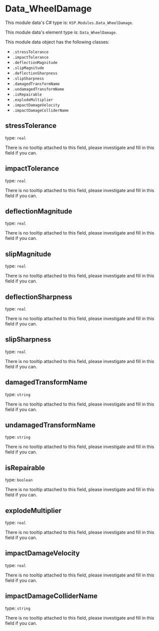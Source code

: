 # Data_WheelDamage

This module data's C# type is: `KSP.Modules.Data_WheelDamage`.

This module data's element type is: `Data_WheelDamage`.

This module data object has the following classes:

- `.stressTolerance`
- `.impactTolerance`
- `.deflectionMagnitude`
- `.slipMagnitude`
- `.deflectionSharpness`
- `.slipSharpness`
- `.damagedTransformName`
- `.undamagedTransformName`
- `.isRepairable`
- `.explodeMultiplier`
- `.impactDamageVelocity`
- `.impactDamageColliderName`

## stressTolerance

type: `real`

There is no tooltip attached to this field, please investigate and fill in this field if you can.

## impactTolerance

type: `real`

There is no tooltip attached to this field, please investigate and fill in this field if you can.

## deflectionMagnitude

type: `real`

There is no tooltip attached to this field, please investigate and fill in this field if you can.

## slipMagnitude

type: `real`

There is no tooltip attached to this field, please investigate and fill in this field if you can.

## deflectionSharpness

type: `real`

There is no tooltip attached to this field, please investigate and fill in this field if you can.

## slipSharpness

type: `real`

There is no tooltip attached to this field, please investigate and fill in this field if you can.

## damagedTransformName

type: `string`

There is no tooltip attached to this field, please investigate and fill in this field if you can.

## undamagedTransformName

type: `string`

There is no tooltip attached to this field, please investigate and fill in this field if you can.

## isRepairable

type: `boolean`

There is no tooltip attached to this field, please investigate and fill in this field if you can.

## explodeMultiplier

type: `real`

There is no tooltip attached to this field, please investigate and fill in this field if you can.

## impactDamageVelocity

type: `real`

There is no tooltip attached to this field, please investigate and fill in this field if you can.

## impactDamageColliderName

type: `string`

There is no tooltip attached to this field, please investigate and fill in this field if you can.

